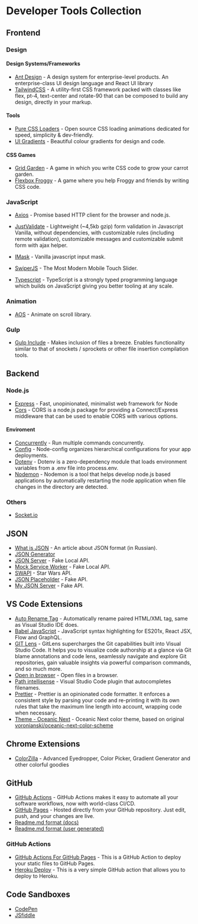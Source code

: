 # Developer Tools Collection

## Frontend

### Design

#### Design Systems/Frameworks

* [Ant Design](https://ant.design/) - A design system for enterprise-level products. An enterprise-class UI design language and React UI library
* [TailwindCSS](http://tailwindcss.com/) - A utility-first CSS framework packed with classes like flex, pt-4, text-center and rotate-90 that can be composed to build any design, directly in your markup.

#### Tools

* [Pure CSS Loaders](https://loading.io/css/) - Open source CSS loading animations dedicated for speed, simplicity & dev-friendly.
* [UI Gradients](https://uigradients.com/) - Beautiful colour gradients for design and code.

#### CSS Games

* [Grid Garden](https://cssgridgarden.com/) - A game in which you write CSS code to grow your carrot garden.
* [Flexbox Froggy](https://flexboxfroggy.com/) - A game where you help Froggy and friends by writing CSS code.

### JavaScript

* [Axios](https://www.npmjs.com/package/axios) - Promise based HTTP client for the browser and node.js.
* [JustValidate](https://www.npmjs.com/package/just-validate) - Lightweight (~4,5kb gzip) form validation in Javascript Vanilla, without dependencies, with customizable rules (including remote validation), customizable messages and customizable submit form with ajax helper.
* [IMask](https://www.npmjs.com/package/imask) - Vanilla javascript input mask.
* [SwiperJS](https://swiperjs.com/) - The Most Modern Mobile Touch Slider.

* [Typescript](https://www.typescriptlang.org/) - TypeScript is a strongly typed programming language which builds on JavaScript giving you better tooling at any scale.

### Animation 

* [AOS](https://github.com/michalsnik/aos) - Animate on scroll library.

### Gulp

* [Gulp Include](https://www.npmjs.com/package/gulp-include) - Makes inclusion of files a breeze. Enables functionality similar to that of snockets / sprockets or other file insertion compilation tools.

## Backend

### Node.js

* [Express](https://expressjs.com/) - Fast, unopinionated, minimalist web framework for Node
* [Cors](https://github.com/expressjs/cors) - CORS is a node.js package for providing a Connect/Express middleware that can be used to enable CORS with various options.

#### Enviroment

* [Concurrently](https://www.npmjs.com/package/concurrently) - Run multiple commands concurrently.
* [Config](https://www.npmjs.com/package/config) - Node-config organizes hierarchical configurations for your app deployments.
* [Dotenv](https://www.npmjs.com/package/dotenv) - Dotenv is a zero-dependency module that loads environment variables from a .env file into process.env.
* [Nodemon](https://www.npmjs.com/package/nodemon) - Nodemon is a tool that helps develop node.js based applications by automatically restarting the node application when file changes in the directory are detected.

### Others
* [Socket.io](https://socket.io/)

## JSON

* [What is JSON](https://habr.com/ru/post/554274/) - An article about JSON format (in Russian).
* [JSON Generator](https://www.json-generator.com/)
* [JSON Server](https://github.com/typicode/json-server) - Fake Local API. 
* [Mock Service Worker](https://mswjs.io/) - Fake Local API.
* [SWAPI](https://swapi.dev/) - Star Wars API.
* [JSON Placeholder](https://jsonplaceholder.typicode.com/) - Fake API.
* [My JSON Server](https://my-json-server.typicode.com/typicode/demo) - Fake API.

## VS Code Extensions 

* [Auto Rename Tag](https://marketplace.visualstudio.com/items?itemName=formulahendry.auto-rename-tag) - Automatically rename paired HTML/XML tag, same as Visual Studio IDE does.
* [Babel JavaScript](https://marketplace.visualstudio.com/items?itemName=mgmcdermott.vscode-language-babel) - JavaScript syntax highlighting for ES201x, React JSX, Flow and GraphQL.
* [GIT Lens](https://marketplace.visualstudio.com/items?itemName=eamodio.gitlens) - GitLens supercharges the Git capabilities built into Visual Studio Code. It helps you to visualize code authorship at a glance via Git blame annotations and code lens, seamlessly navigate and explore Git repositories, gain valuable insights via powerful comparison commands, and so much more.
* [Open in browser](https://marketplace.visualstudio.com/items?itemName=techer.open-in-browser) - Open files in a browser.
* [Path intellisense](https://marketplace.visualstudio.com/items?itemName=christian-kohler.path-intellisense) - Visual Studio Code plugin that autocompletes filenames.
* [Prettier](https://marketplace.visualstudio.com/items?itemName=esbenp.prettier-vscode) - Prettier is an opinionated code formatter. It enforces a consistent style by parsing your code and re-printing it with its own rules that take the maximum line length into account, wrapping code when necessary.
* [Theme - Oceanic Next](https://marketplace.visualstudio.com/items?itemName=naumovs.theme-oceanicnext) - Oceanic Next color theme, based on original [voronianski/oceanic-next-color-scheme](https://github.com/voronianski/oceanic-next-color-scheme)

## Chrome Extensions

* [ColorZilla](https://chrome.google.com/webstore/detail/colorzilla/bhlhnicpbhignbdhedgjhgdocnmhomnp) - Advanced Eyedropper, Color Picker, Gradient Generator and other colorful goodies

## GitHub 

* [GitHub Actions](https://github.com/features/actions) - GitHub Actions makes it easy to automate all your software workflows, now with world-class CI/CD.
* [GitHub Pages](https://pages.github.com/) - Hosted directly from your GitHub repository. Just edit, push, and your changes are live.
* [Readme.md format (docs)](https://docs.github.com/en/github/writing-on-github/getting-started-with-writing-and-formatting-on-github/basic-writing-and-formatting-syntax)
* [Readme.md format (user generated)](https://github.com/GnuriaN/format-README)

### GitHub Actions

* [GitHub Actions For GitHub Pages](https://github.com/peaceiris/actions-gh-pages) - This is a GitHub Action to deploy your static files to GitHub Pages. 
* [Heroku Deploy](https://github.com/marketplace/actions/deploy-to-heroku) - This is a very simple GitHub action that allows you to deploy to Heroku.

## Code Sandboxes

* [CodePen](https://codepen.io/)
* [JSfiddle](https://jsfiddle.net/)
